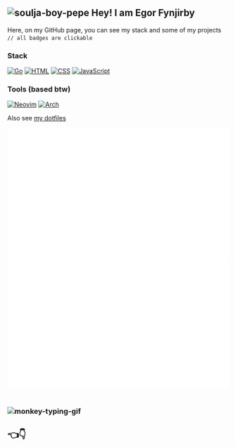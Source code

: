 ## <img src="https://media.tenor.com/itjFesV8_RUAAAAj/soulja-boy-pepe.gif" alt="soulja-boy-pepe" width="25" height="25"> Hey! I am Egor Fynjirby

Here, on my GitHub page, you can see my stack and some of my projects
<br />
`// all badges are clickable`

### Stack 
[![Go](https://img.shields.io/badge/Go-%2300ADD8.svg?&logo=go&logoColor=white)](https://go.dev/) [![HTML](https://img.shields.io/badge/HTML-%23E34F26.svg?logo=html5&logoColor=white)](https://en.wikipedia.org/wiki/HTML/) [![CSS](https://img.shields.io/badge/CSS-639?logo=css&logoColor=fff)](https://en.wikipedia.org/wiki/CSS/) [![JavaScript](https://img.shields.io/badge/JavaScript-F7DF1E?logo=javascript&logoColor=000)](https://en.wikipedia.org/wiki/JavaScript/)

### Tools (based btw)
[![Neovim](https://img.shields.io/badge/Neovim-57A143?logo=neovim&logoColor=fff)](https://neovim.io/) [![Arch](https://img.shields.io/badge/Arch_Linux-1793D1?style=flat&logo=arch-linux&logoColor=white)](https://archlinux.org/) 

Also see [my dotfiles](https://github.com/fynjirby/dotfiles/)

<a href="https://github.com/fynjirby/github-stats">
<img src="https://github.com/fynjirby/github-stats/blob/master/generated/overview.svg#gh-dark-mode-only" />
<img src="https://github.com/fynjirby/github-stats/blob/master/generated/languages.svg#gh-dark-mode-only" />
</a>

#
### <img src="https://github.com/user-attachments/assets/5ea83eb2-92f1-4ef6-80b2-52ac04032687" alt="monkey-typing-gif" width="220" height="120">

## 👈👇
